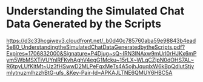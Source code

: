 # Understanding the Simulated Chat Data Generated by the Scripts

https://d3c33hcgiwev3.cloudfront.net/_b0d40c785760aba59e98843b4ead5e80_UnderstandingtheSimulatedChatDataGeneratedbytheScripts.pdf?Expires=1706832000&Signature=P4Djug~sQ~IRN3lNAxw9mUrl0rHJKx6mPym5WbMSXTiVUYnlRFKvhAghV4egG1Mcku~15rLX~WLqCZlpN0dOHS7AL~R6tpyLUfKltMt~Uz3fHSwwD2MLPeFqxMeTs4A5ojhJquqlxW6kBpQdlutStjymlytnuzmlhzzhBtG-ufs_&Key-Pair-Id=APKAJLTNE6QMUY6HBC5A